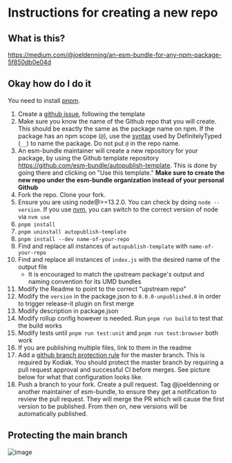 # Instructions for creating a new repo

## What is this?

https://medium.com/@joeldenning/an-esm-bundle-for-any-npm-package-5f850db0e04d

## Okay how do I do it

You need to install [pnpm](https://pnpm.js.org/).

1. Create a [github issue](https://github.com/esm-bundle/new-repo-instructions/issues/new), following the template
1. Make sure you know the name of the Github repo that you will create. This should be exactly the same as the package name on npm. If the package has an npm scope (`@`), use the [syntax](https://github.com/DefinitelyTyped/DefinitelyTyped#what-about-scoped-packages) used by DefinitelyTyped (`__`) to name the package. Do not put `@` in the repo name.
1. An esm-bundle maintainer will create a new repository for your package, by using the Github template repository https://github.com/esm-bundle/autopublish-template. This is done by going there and clicking on "Use this template." **Make sure to create the new repo under the esm-bundle organization instead of your personal Github**
1. Fork the repo. Clone your fork.
1. Ensure you are using node@>=13.2.0. You can check by doing `node --version`. If you use [nvm](https://github.com/nvm-sh/nvm), you can switch to the correct version of node via `nvm use`
1. `pnpm install`
1. `pnpm uninstall autopublish-template`
1. `pnpm install --dev name-of-your-repo`
1. Find and replace all instances of `autopublish-template` with `name-of-your-repo`
1. Find and replace all instances of `index.js` with the desired name of the output file
   - It is encouraged to match the upstream package's output and naming convention for its UMD bundles
1. Modify the Readme to point to the correct "upstream repo"
1. Modify the `version` in the package.json to `0.0.0-unpublished.0` in order to trigger release-it plugin on first merge
1. Modify description in package.json
1. Modify rollup config however is needed. Run `pnpm run build` to test that the build works
1. Modify tests until `pnpm run test:unit` and `pnpm run test:browser` both work
1. If you are publishing multiple files, link to them in the readme
1. Add a [github branch protection rule](https://help.github.com/en/github/administering-a-repository/configuring-protected-branches) for the master branch. This is required by Kodiak. You should protect the master branch by requiring a pull request approval and successful CI before merges. See picture below for what that configuration looks like.
1. Push a branch to your fork. Create a pull request. Tag @joeldenning or another maintainer of esm-bundle, to ensure they get a notification to review the pull request. They will merge the PR which will cause the first version to be published. From then on, new versions will be automatically published.

## Protecting the main branch
![image](https://user-images.githubusercontent.com/5524384/112045569-9de99280-8b10-11eb-9b14-959af8189576.png)
